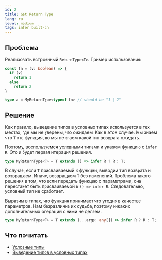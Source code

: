 ```yaml
---
id: 2
title: Get Return Type
lang: ru
level: medium
tags: infer built-in
---
```


## Проблема

Реализовать встроенный `ReturnType<T>`.
Пример использования:

```typescript
const fn = (v: boolean) => {
  if (v)
    return 1
  else
    return 2
}

type a = MyReturnType<typeof fn> // should be "1 | 2"
```

## Решение

Как правило, выведение типов в условных типах используется в тех местах, где мы не уверены, что ожидаем.
Как в этом случае.
Мы знаем что `T` это функция, но мы не знаем какой тип возврата ожидать.

Поэтому, воспользуемся условными типами и укажем функцию с `infer R`.
Это и будет первая итерация решения.

```typescript
type MyReturnType<T> = T extends () => infer R ? R : T;
```

В случае, если `T` присваиваемый к функции, выводим тип возврата и возвращаем.
Иначе, возвращаем `T` без изменений.
Проблема такого решения в том, что если передать функцию с параметрами, она перестанет быть присваиваемой к `() => infer R`.
Следовательно, условный тип не сработает.

Выразим в типах, что функция принимает что угодно в качестве параметров.
Нам безразлична их судьба, поэтому никаких дополнительных операций с ними не делаем.

```typescript
type MyReturnType<T> = T extends (...args: any[]) => infer R ? R : T;
```

## Что почитать

- [Условные типы](https://www.typescriptlang.org/docs/handbook/2/conditional-types.html)
- [Выведение типов в условных типах](https://www.typescriptlang.org/docs/handbook/advanced-types.html#type-inference-in-conditional-types)
